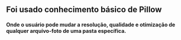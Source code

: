 ## Foi usado conhecimento básico de Pillow 
#### Onde o usuário pode mudar a resolução, qualidade e otimização de qualquer arquivo-foto de uma pasta específica.

